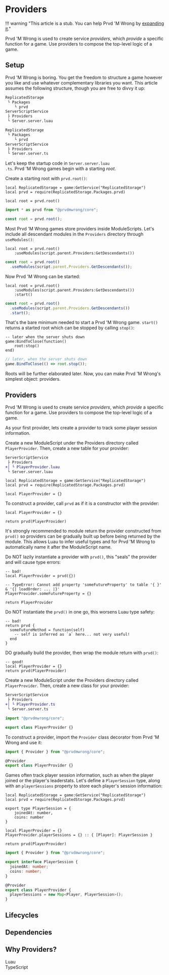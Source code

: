 # Providers

!!! warning "This article is a stub. You can help Prvd 'M Wrong by [expanding it](https://github.com/prvdmwrong/prvdmwrong/edit/0.2/docs/learn/foundations/providers.md)."

Prvd 'M Wrong is used to create service _providers_, which _provide_ a specific
function for a game. Use providers to compose the top-level logic of a game.

## Setup

Prvd 'M Wrong is boring. You get the freedom to structure a game however you
like and use whatever complementary libraries you want. This article assumes the
following structure, though you are free to divvy it up:

<section class="only-luau">

```Diff
ReplicatedStorage
 └ Packages
    └ prvd
ServerScriptService
 ├ Providers
 └ Server.server.luau
```

</section><section class="only-typescript">

```Diff
ReplicatedStorage
 └ Packages
    └ prvd
ServerScriptService
 ├ Providers
 └ Server.server.ts
```

</section>

Let's keep the startup code in
<code>Server.server<span class="only-luau">.luau</span>
<span class="only-typescript">.ts</span></code>. Prvd 'M Wrong games begin with
a starting _root_.

Create a starting root with `prvd.root()`:

<section class="only-luau">

```Luau title="Server.server.luau" linenums="1" hl_lines="3"
local ReplicatedStorage = game:GetService("ReplicatedStorage")
local prvd = require(ReplicatedStorage.Packages.prvd)

local root = prvd.root()
```

</section><section class="only-typescript">

```TypeScript title="Server.server.ts" linenums="1" hl_lines="3"
import * as prvd from "@prvdmwrong/core";

const root = prvd.root();
```

</section>

Most Prvd 'M Wrong games store providers inside ModuleScripts. Let's include all
descendant modules in the `Providers` directory through `useModules()`:

<section class="only-luau">

```Luau title="Server.server.luau" linenums="4"  hl_lines="2"
local root = prvd.root()
    :useModules(script.parent.Providers:GetDescendants())
```

</section><section class="only-typescript">

```TypeScript title="Server.server.ts" linenums="3"  hl_lines="2"
const root = prvd.root()
  .useModules(script.parent.Providers.GetDescendants());
```

</section>

Now Prvd 'M Wrong can be started:

<section class="only-luau">

```Luau title="Server.server.luau" linenums="4" hl_lines="3"
local root = prvd.root()
    :useModules(script.parent.Providers:GetDescendants())
    :start()
```

</section><section class="only-typescript">

```TypeScript title="Server.server.ts" linenums="3" hl_lines="3"
const root = prvd.root()
  .useModules(script.parent.Providers.GetDescendants())
  .start();
```

</section>

That's the bare minimum needed to start a Prvd 'M Wrong game. `start()` returns
a started root which can be stopped by calling `stop()`:

<section class="only-luau">

```Luau title="Server.server.luau" linenums="8"
-- later when the server shuts down
game:BindToClose(function()
    root:stop()
end)
```

</section><section class="only-typescript">

```TypeScript title="Server.server.ts" linenums="7"
// later, when the server shuts down
game.BindToClose(() => root.stop());
```

</section>

Roots will be further elaborated later. Now, you can make Prvd 'M Wrong's
simplest object: providers.

## Providers

Prvd 'M Wrong is used to create service _providers_, which _provide_ a specific
function for a game. Use providers to compose the top-level logic of a game.

As your first provider, lets create a provider to track some player session
information.

<section class="only-luau" markdown>

Create a new ModuleScript under the Providers directory called `PlayerProvider`.
Then, create a new table for your provider:

```Diff
ServerScriptService
 ├ Providers
+│ └ PlayerProvider.luau
 └ Server.server.luau
```

```Luau title="PlayerProvider.luau" linenums="1" hl_lines="4"
local ReplicatedStorage = game:GetService("ReplicatedStorage")
local prvd = require(ReplicatedStorage.Packages.prvd)

local PlayerProvider = {}
```

To construct a provider, call `prvd` as if it is a constructor with the
provider:

```Luau title="PlayerProvider.luau" linenums="4" hl_lines="3"
local PlayerProvider = {}

return prvd(PlayerProvider)
```

It's strongly recommended to module return the provider constructed from
`prvd()` so providers can be gradually built up before being returned by the
module. This allows Luau to infer useful types and for Prvd 'M Wrong to
automatically name it after the ModuleScript name.

Do NOT lazily instantiate a provider with `prvd()`, this "seals" the provider
and will cause type errors:

```Luau
-- bad!
local PlayerProvider = prvd({})

-- TypeError: Cannot add property 'someFutureProperty' to table '{ }' & '{| loadOrder: ... |}'
PlayerProvider.someFutureProperty = {}

return PlayerProvider
```

Do NOT instantiate the `prvd()` in one go, this worsens Luau type safety:

```Luau
-- bad!
return prvd {
  someFutureMethod = function(self)
    -- self is inferred as `a` here... not very useful!
  end
}
```

DO gradually build the provider, then wrap the module return with `prvd()`:

```Luau
-- good!
local PlayerProvider = {}
return prvd(PlayerProvider)
```

</section><section class="only-typescript" markdown>

Create a new ModuleScript under the Providers directory called `PlayerProvider`.
Then, create a new class for your provider:

```Diff
ServerScriptService
 ├ Providers
+│ └ PlayerProvider.ts
 └ Server.server.ts
```

```TypeScript title="PlayerProvider.ts" linenums="1"
import "@prvdmwrong/core";

export class PlayerProvider {}
```

To construct a provider, import the `Provider` class decorator from Prvd 'M
Wrong and use it:

```TypeScript title="PlayerProvider.ts" linenums="1" hl_lines="1 3"
import { Provider } from "@prvdmwrong/core";

@Provider
export class PlayerProvider {}
```

</section>

Games often track player session information, such as when the player joined or
the player's leaderstats. Let's define a `PlayerSession` type, along with an
`playerSessions` property to store each player's session information:

<section class="only-luau" markdown>

```Luau title="PlayerProvider.luau" linenums="1" hl_lines="4-7 10"
local ReplicatedStorage = game:GetService("ReplicatedStorage")
local prvd = require(ReplicatedStorage.Packages.prvd)

export type PlayerSession = {
    joinedAt: number,
    coins: number
}

local PlayerProvider = {}
PlayerProvider.playerSessions = {} :: { [Player]: PlayerSession }

return prvd(PlayerProvider)
```

</section><section class="only-typescript" markdown>

```TypeScript title="PlayerProvider.ts" linenums="1" hl_lines="3-6 10"
import { Provider } from "@prvdmwrong/core";

export interface PlayerSession {
  joinedAt: number;
  coins: number;
}

@Provider
export class PlayerProvider {
  playerSessions = new Map<Player, PlayerSession>();
}
```

</section>

## Lifecycles

## Dependencies

## Why Providers?

<section class="only-luau" markdown>
Luau
</section>
<section class="only-typescript" markdown>
TypeScript
</section>
